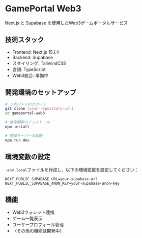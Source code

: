 # GamePortal Web3

Next.js と Supabase を使用したWeb3ゲームポータルサービス

## 技術スタック

- Frontend: Next.js 15.1.4
- Backend: Supabase
- スタイリング: TailwindCSS
- 言語: TypeScript
- Web3統合: 準備中

## 開発環境のセットアップ

```bash
# リポジトリのクローン
git clone [your-repository-url]
cd gameportal-web3

# 依存関係のインストール
npm install

# 開発サーバーの起動
npm run dev
```

## 環境変数の設定

`.env.local`ファイルを作成し、以下の環境変数を設定してください：

```
NEXT_PUBLIC_SUPABASE_URL=your-supabase-url
NEXT_PUBLIC_SUPABASE_ANON_KEY=your-supabase-anon-key
```

## 機能

- Web3ウォレット連携
- ゲーム一覧表示
- ユーザープロフィール管理
- （その他の機能は開発中）
